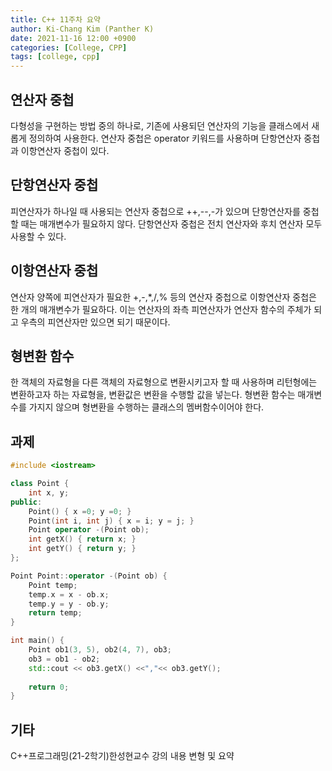 ```yaml
---
title: C++ 11주차 요약
author: Ki-Chang Kim (Panther K)
date: 2021-11-16 12:00 +0900
categories: [College, CPP]
tags: [college, cpp]
---
```


## 연산자 중첩

다형성을 구현하는 방법 중의 하나로, 기존에 사용되던 연산자의 기능을 클래스에서 새롭게 정의하여 사용한다. 연산자 중첩은 operator 키워드를 사용하며 단항연산자 중첩과 이항연산자 중첩이 있다.

## 단항연산자 중첩

피연산자가 하나일 때 사용되는 연산자 중첩으로 ++,--,-가 있으며 단항연산자를 중첩할 때는 매개변수가 필요하지 않다. 단항연산자 중첩은 전치 연산자와 후치 연산자 모두 사용할 수 있다.

## 이항연산자 중첩

연산자 양쪽에 피연산자가 필요한 +,-,*,/,% 등의 연산자 중첩으로 이항연산자 중첩은 한 개의 매개변수가 필요하다. 이는 연산자의 좌측 피연산자가 연산자 함수의 주체가 되고 우측의 피연산자만 있으면 되기 때문이다.

## 형변환 함수

한 객체의 자료형을 다른 객체의 자료형으로 변환시키고자 할 때 사용하며 리턴형에는 변환하고자 하는 자료형을, 변환값은 변환을 수행할 값을 넣는다. 형변환 함수는 매개변수를 가지지 않으며 형변환을 수행하는 클래스의 멤버함수이어야 한다.

## 과제

```cpp
#include <iostream>

class Point {
	int x, y;
public:
	Point() { x =0; y =0; }
	Point(int i, int j) { x = i; y = j; }
	Point operator -(Point ob);
	int getX() { return x; }
	int getY() { return y; }
};

Point Point::operator -(Point ob) {
	Point temp;
	temp.x = x - ob.x;
	temp.y = y - ob.y;
	return temp;
}

int main() {
	Point ob1(3, 5), ob2(4, 7), ob3;
	ob3 = ob1 - ob2;
	std::cout << ob3.getX() <<","<< ob3.getY();
    
	return 0;
}
```

## 기타

C++프로그래밍(21-2학기)한성현교수 강의 내용 변형 및 요약